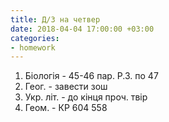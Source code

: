 ```yaml
---
title: Д/З на четвер
date: 2018-04-04 17:00:00 +03:00
categories:
- homework
---
```


1. Біологія - 45-46 пар. Р.З. по 47
2. Геог. - завести зош
3. Укр. літ. - до кінця проч. твір
4. Геом. - КР 604 558